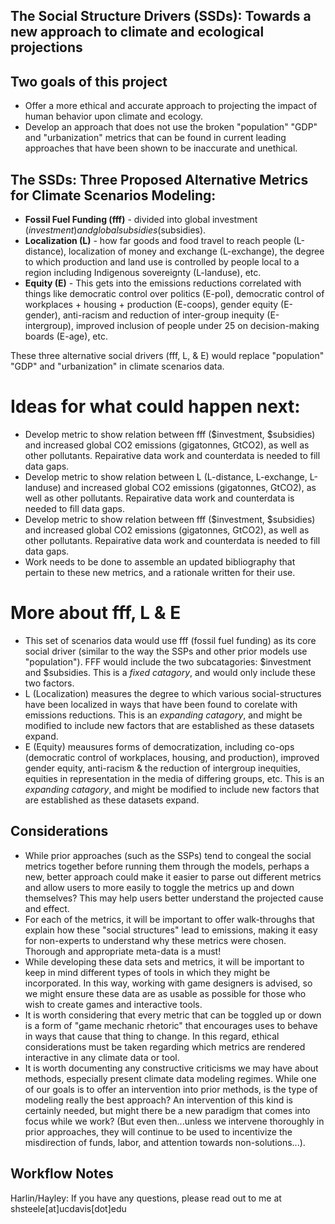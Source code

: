 ## **The Social Structure Drivers (SSDs): Towards a new approach to climate and ecological projections**

## Two goals of this project
- Offer a more ethical and accurate approach to projecting the impact of human behavior upon climate and ecology. 
- Develop an approach that does not use the broken "population" "GDP" and "urbanization" metrics that can be found in current leading approaches that have been shown to be inaccurate and unethical.

## The SSDs: Three Proposed Alternative Metrics for Climate Scenarios Modeling:
- **Fossil Fuel Funding (fff)** - divided into global investment ($investment) and global subsidies ($subsidies).
- **Localization (L)** - how far goods and food travel to reach people (L-distance), localization of money and exchange (L-exchange), the degree to which production and land use is controlled by people local to a region including Indigenous sovereignty (L-landuse), etc. 
- **Equity (E)** - This gets into the emissions reductions correlated with things like democratic control over politics (E-pol), democratic control of workplaces + housing + production (E-coops), gender equity (E-gender), anti-racism and reduction of inter-group inequity (E-intergroup), improved inclusion of people under 25 on decision-making boards (E-age), etc.

These three alternative social drivers (fff, L, & E) would replace "population" "GDP" and "urbanization" in climate scenarios data. 

# Ideas for what could happen next:
- Develop metric to show relation between fff ($investment, $subsidies) and increased global CO2 emissions (gigatonnes, GtCO2), as well as other pollutants. Repairative data work and counterdata is needed to fill data gaps.
- Develop metric to show relation between L (L-distance, L-exchange, L-landuse) and increased global CO2 emissions (gigatonnes, GtCO2),  as well as other pollutants. Repairative data work and counterdata is needed to fill data gaps.
- Develop metric to show relation between fff ($investment, $subsidies) and increased global CO2 emissions (gigatonnes, GtCO2), as well as other pollutants. Repairative data work and counterdata is needed to fill data gaps.
- Work needs to be done to assemble an updated bibliography that pertain to these new metrics, and a rationale written for their use.

# More about fff, L & E
-  This set of scenarios data would use fff (fossil fuel funding) as its core social driver (similar to the way the SSPs and other prior models use "population"). FFF would include the two subcatagories: $investment and $subsidies. This is a _fixed catagory_, and would only include these two factors. 
-  L (Localization) measures the degree to which various social-structures have been localized in ways that have been found to corelate with emissions reductions. This is an _expanding catagory_, and might be modified to include new factors that are established as these datasets expand. 
-   E (Equity) meausures forms of democratization, including co-ops (democratic control of workplaces, housing, and production), improved gender equity, anti-racism & the reduction of intergroup inequities, equities in representation in the media of differing groups, etc. This is an _expanding catagory_, and might be modified to include new factors that are established as these datasets expand. 

## Considerations
- While prior approaches (such as the SSPs) tend to congeal the social metrics together before running them through the models, perhaps a new, better approach could make it easier to parse out different metrics and allow users to more easily to toggle the metrics up and down themselves? This may help users better understand the projected cause and effect.
- For each of the metrics, it will be important to offer walk-throughs that explain how these "social structures" lead to emissions, making it easy for non-experts to understand why these metrics were chosen. Thorough and appropriate meta-data is a must!
- While developing these data sets and metrics, it will be important to keep in mind different types of tools in which they might be incorporated. In this way, working with game designers is advised, so we might ensure these data are as usable as possible for those who wish to create games and interactive tools.
- It is worth considering that every metric that can be toggled up or down is a form of "game mechanic rhetoric" that encourages uses to behave in ways that cause that thing to change. In this regard, ethical considerations must be taken regarding which metrics are rendered interactive in any climate data or tool.
- It is worth documenting any constructive criticisms we may have about methods, especially present climate data modeling regimes. While one of our goals is to offer an intervention into prior methods, is the type of modeling really the best approach? An intervention of this kind is certainly needed, but might there be a new paradigm that comes into focus while we work? (But even then...unless we intervene thoroughly in prior approaches, they will continue to be used to incentivize the misdirection of funds, labor, and attention towards non-solutions...).
   
## Workflow Notes

Harlin/Hayley: If you have any questions, please read out to me at shsteele[at]ucdavis[dot]edu
